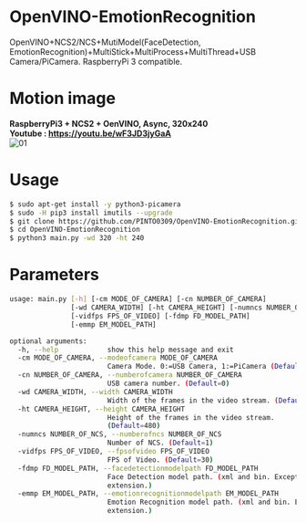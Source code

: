 # OpenVINO-EmotionRecognition
OpenVINO+NCS2/NCS+MutiModel(FaceDetection, EmotionRecognition)+MultiStick+MultiProcess+MultiThread+USB Camera/PiCamera. RaspberryPi 3 compatible.
# Motion image
**RaspberryPi3 + NCS2 + OenVINO, Async, 320x240**  
**Youtube : https://youtu.be/wF3JD3jyGaA**  
![01](media/01.gif)  

# Usage
```bash
$ sudo apt-get install -y python3-picamera
$ sudo -H pip3 install imutils --upgrade
$ git clone https://github.com/PINTO0309/OpenVINO-EmotionRecognition.git
$ cd OpenVINO-EmotionRecognition
$ python3 main.py -wd 320 -ht 240
```

# Parameters
```bash
usage: main.py [-h] [-cm MODE_OF_CAMERA] [-cn NUMBER_OF_CAMERA]
               [-wd CAMERA_WIDTH] [-ht CAMERA_HEIGHT] [-numncs NUMBER_OF_NCS]
               [-vidfps FPS_OF_VIDEO] [-fdmp FD_MODEL_PATH]
               [-emmp EM_MODEL_PATH]

optional arguments:
  -h, --help            show this help message and exit
  -cm MODE_OF_CAMERA, --modeofcamera MODE_OF_CAMERA
                        Camera Mode. 0:=USB Camera, 1:=PiCamera (Default=0)
  -cn NUMBER_OF_CAMERA, --numberofcamera NUMBER_OF_CAMERA
                        USB camera number. (Default=0)
  -wd CAMERA_WIDTH, --width CAMERA_WIDTH
                        Width of the frames in the video stream. (Default=640)
  -ht CAMERA_HEIGHT, --height CAMERA_HEIGHT
                        Height of the frames in the video stream.
                        (Default=480)
  -numncs NUMBER_OF_NCS, --numberofncs NUMBER_OF_NCS
                        Number of NCS. (Default=1)
  -vidfps FPS_OF_VIDEO, --fpsofvideo FPS_OF_VIDEO
                        FPS of Video. (Default=30)
  -fdmp FD_MODEL_PATH, --facedetectionmodelpath FD_MODEL_PATH
                        Face Detection model path. (xml and bin. Except
                        extension.)
  -emmp EM_MODEL_PATH, --emotionrecognitionmodelpath EM_MODEL_PATH
                        Emotion Recognition model path. (xml and bin. Except
                        extension.)

```
